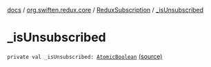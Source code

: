 [docs](../../index.md) / [org.swiften.redux.core](../index.md) / [ReduxSubscription](index.md) / [_isUnsubscribed](./_is-unsubscribed.md)

# _isUnsubscribed

`private val _isUnsubscribed: `[`AtomicBoolean`](http://docs.oracle.com/javase/6/docs/api/java/util/concurrent/atomic/AtomicBoolean.html) [(source)](https://github.com/protoman92/KotlinRedux/tree/master/common/common-core/src/main/kotlin/org/swiften/redux/core/Subscription.kt#L52)